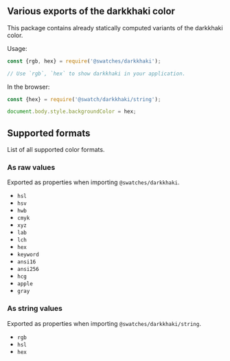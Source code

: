 ## Various exports of the darkkhaki color

This package contains already statically computed variants of the darkkhaki color.

Usage:
```js
const {rgb, hex} = require('@swatches/darkkhaki');

// Use `rgb`, `hex` to show darkkhaki in your application.
```

In the browser:
```js
const {hex} = require('@swatch/darkkhaki/string');

document.body.style.backgroundColor = hex;
```

## Supported formats


List of all supported color formats.

### As raw values

Exported as properties when importing `@swatches/darkkhaki`.

- `hsl`
- `hsv`
- `hwb`
- `cmyk`
- `xyz`
- `lab`
- `lch`
- `hex`
- `keyword`
- `ansi16`
- `ansi256`
- `hcg`
- `apple`
- `gray`

### As string values

Exported as properties when importing `@swatches/darkkhaki/string`.

- `rgb`
- `hsl`
- `hex`
